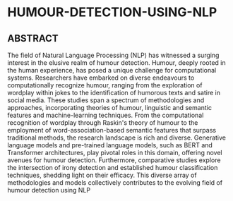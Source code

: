 # HUMOUR-DETECTION-USING-NLP
## ABSTRACT
The field of Natural Language Processing (NLP) has witnessed a surging interest in the elusive realm
of humour detection. Humour, deeply rooted in the human experience, has posed a unique challenge
for computational systems. Researchers have embarked on diverse endeavours to computationally
recognize humour, ranging from the exploration of wordplay within jokes to the identification of
humorous texts and satire in social media. These studies span a spectrum of methodologies and
approaches, incorporating theories of humour, linguistic and semantic features and machine-learning
techniques. From the computational recognition of wordplay through Raskin's theory of humour to the
employment of word-association-based semantic features that surpass traditional methods, the
research landscape is rich and diverse. Generative language models and pre-trained language models,
such as BERT and Transformer architectures, play pivotal roles in this domain, offering novel avenues
for humour detection. Furthermore, comparative studies explore the intersection of irony detection
and established humour classification techniques, shedding light on their efficacy. This diverse array
of methodologies and models collectively contributes to the evolving field of humour detection using
NLP
